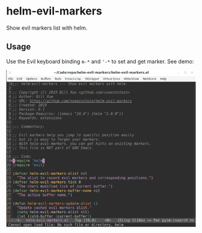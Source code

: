 # helm-evil-markers
Show evil markers list with helm.

## Usage

Use the Evil keyboard binding `m-*` and `'-*` to set and get marker. See demo:

![demo](demo.gif)
